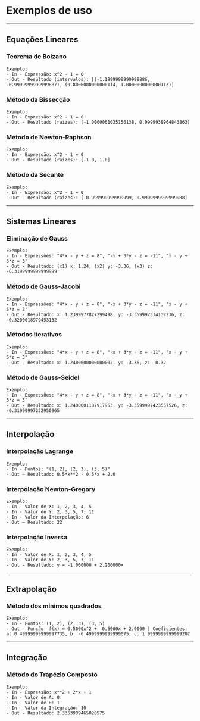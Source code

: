 
# Exemplos de uso

---

## Equações Lineares 
### Teorema de Bolzano
    Exemplo:
    - In - Expressão: x^2 - 1 = 0
    - Out - Resultado (intervalos): [(-1.1999999999999886, -0.9999999999999887), (0.8000000000000114, 1.0000000000000113)]

### Método da Bissecção
    Exemplo:
    - In - Expressão: x^2 - 1 = 0
    - Out - Resultado (raizes): [-1.0000061035156138, 0.9999938964843863]

### Método de Newton-Raphson 
    Exemplo:
    - In - Expressão: x^2 - 1 = 0
    - Out - Resultado (raizes): [-1.0, 1.0]

### Método da Secante
    Exemplo:
    - In - Expressão: x^2 - 1 = 0
    - Out - Resultado (raizes): [-0.999999999999999, 0.9999999999999988]

---

## Sistemas Lineares 
### Eliminação de Gauss
    Exemplo:
    - In - Expressões: "4*x - y + z = 8", "-x + 3*y - z = -11", "x - y + 5*z = 3"
    - Out - Resultado: (x1) x: 1.24, (x2) y: -3.36, (x3) z: -0.3199999999999999

### Método de Gauss-Jacobi
    Exemplo:
    - In - Expressões: "4*x - y + z = 8", "-x + 3*y - z = -11", "x - y + 5*z = 3"
    - Out - Resultado: x: 1.2399977827299498, y: -3.359997334132236, z: -0.3200018979453132

### Métodos iterativos
    Exemplo:
    - In - Expressões: "4*x - y + z = 8", "-x + 3*y - z = -11", "x - y + 5*z = 3"
    - Out - Resultado: x: 1.2400000000000002, y: -3.36, z: -0.32

### Método de Gauss-Seidel
    Exemplo:
    - In - Expressões: "4*x - y + z = 8", "-x + 3*y - z = -11", "x - y + 5*z = 3"
    - Out - Resultado: x: 1.2400001187917953, y: -3.3599997423557526, z: -0.31999997222950965

---

## Interpolação 
### Interpolação Lagrange
    Exemplo:
    - In - Pontos: "(1, 2), (2, 3), (3, 5)"
    - Out – Resultado: 0.5*x**2 - 0.5*x + 2.0

### Interpolação Newton-Gregory
    Exemplo:
    - In - Valor de X: 1, 2, 3, 4, 5
    - In - Valor de Y: 2, 3, 5, 7, 11
    - In - Valor da Interpolação: 6
    - Out – Resultado: 22

### Interpolação Inversa
    Exemplo:
    - In - Valor de X: 1, 2, 3, 4, 5
    - In - Valor de Y: 2, 3, 5, 7, 11
    - Out - Resultado: y = -1.000000 + 2.200000x

---

## Extrapolação 
### Método dos mínimos quadrados
    Exemplo:
    - In - Pontos: (1, 2), (2, 3), (3, 5)
    - Out - Função: f(x) = 0.5000x^2 + -0.5000x + 2.0000 | Coeficientes: a: 0.49999999999997735, b: -0.4999999999999075, c: 1.9999999999999207

---

## Integração
### Método do Trapézio Composto
    Exemplo:
    - In - Expressão: x**2 + 2*x + 1
    - In - Valor de A: 0
    - In - Valor de B: 1
    - In - Valor da Integração: 10
    - Out - Resultado: 2.3353909465020575